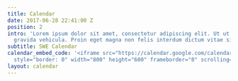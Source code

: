 ```yaml
---
title: Calendar
date: 2017-06-28 22:41:00 Z
position: 2
intro: 'Lorem ipsum dolor sit amet, consectetur adipiscing elit. Ut ut odio nec mauris
  gravida vehicula. Proin eget magna non felis interdum dictum vitae sit amet eros. '
subtitle: SWE Calendar
calendar_embed_code: '<iframe src="https://calendar.google.com/calendar/embed?src=1b5i3qq7odvdd3i51q2engjpfo%40group.calendar.google.com&ctz=America/Los_Angeles"
  style="border: 0" width="800" height="600" frameborder="0" scrolling="no"></iframe>'
layout: calendar
---
```


